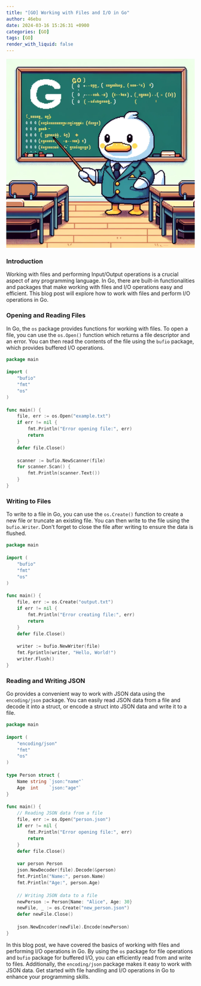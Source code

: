 ```yaml
---
title: "[GO] Working with Files and I/O in Go"
author: 46ebu
date: 2024-03-16 15:26:31 +0900
categories: [GO]
tags: [GO]
render_with_liquid: false
---
```


![Intro](/assets/img/post/go.png)
### Introduction
Working with files and performing Input/Output operations is a crucial aspect of any programming language. In Go, there are built-in functionalities and packages that make working with files and I/O operations easy and efficient. This blog post will explore how to work with files and perform I/O operations in Go.

### Opening and Reading Files
In Go, the `os` package provides functions for working with files. To open a file, you can use the `os.Open()` function which returns a file descriptor and an error. You can then read the contents of the file using the `bufio` package, which provides buffered I/O operations.

```go
package main

import (
	"bufio"
	"fmt"
	"os"
)

func main() {
	file, err := os.Open("example.txt")
	if err != nil {
		fmt.Println("Error opening file:", err)
		return
	}
	defer file.Close()

	scanner := bufio.NewScanner(file)
	for scanner.Scan() {
		fmt.Println(scanner.Text())
	}
}
```

### Writing to Files
To write to a file in Go, you can use the `os.Create()` function to create a new file or truncate an existing file. You can then write to the file using the `bufio.Writer`. Don't forget to close the file after writing to ensure the data is flushed.

```go
package main

import (
	"bufio"
	"fmt"
	"os"
)

func main() {
	file, err := os.Create("output.txt")
	if err != nil {
		fmt.Println("Error creating file:", err)
		return
	}
	defer file.Close()

	writer := bufio.NewWriter(file)
	fmt.Fprintln(writer, "Hello, World!")
	writer.Flush()
}
```

### Reading and Writing JSON
Go provides a convenient way to work with JSON data using the `encoding/json` package. You can easily read JSON data from a file and decode it into a struct, or encode a struct into JSON data and write it to a file.

```go
package main

import (
	"encoding/json"
	"fmt"
	"os"
)

type Person struct {
	Name string `json:"name"`
	Age  int    `json:"age"`
}

func main() {
	// Reading JSON data from a file
	file, err := os.Open("person.json")
	if err != nil {
		fmt.Println("Error opening file:", err)
		return
	}
	defer file.Close()

	var person Person
	json.NewDecoder(file).Decode(&person)
	fmt.Println("Name:", person.Name)
	fmt.Println("Age:", person.Age)

	// Writing JSON data to a file
	newPerson := Person{Name: "Alice", Age: 30}
	newFile, _ := os.Create("new_person.json")
	defer newFile.Close()

	json.NewEncoder(newFile).Encode(newPerson)
}
```

In this blog post, we have covered the basics of working with files and performing I/O operations in Go. By using the `os` package for file operations and `bufio` package for buffered I/O, you can efficiently read from and write to files. Additionally, the `encoding/json` package makes it easy to work with JSON data. Get started with file handling and I/O operations in Go to enhance your programming skills.